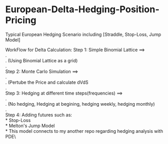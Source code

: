 # European-Delta-Hedging-Position-Pricing
Typical European Hedging Scenario including [Straddle, Stop-Loss, Jump Model] 

WorkFlow for Delta Calculation: Step 1: Simple Binomial Lattice ==> \
                                .\
                                . (Using Binomial Lattice as a grid) \
                                . \
                                Step 2: Monte Carlo Simulation ==> \
                                . \
                                . (Pertube the Price and calculate dVdS\
                                . \
                                Step 3: Hedging at different time steps(frequencies) ==> \
                                . \
                                . (No hedging, Hedging at begining, hedging weekly, hedging monthly) \
                                . \
                                Step 4: Adding futures such as: \
                                  * Stop-Loss \
                                  * Melton's Jump Model \
                                  * This model connects to my another repo regarding hedging analysis with PDE\
                                
                                
